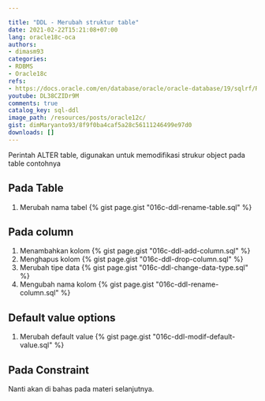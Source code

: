```yaml
---

title: "DDL - Merubah struktur table"
date: 2021-02-22T15:21:08+07:00
lang: oracle18c-oca
authors:
- dimasm93
categories:
- RDBMS
- Oracle18c
refs: 
- https://docs.oracle.com/en/database/oracle/oracle-database/19/sqlrf/RENAME.html#GUID-573347CE-3EB8-42E5-B4D5-EF71CA06FAFC
youtube: DL38CZIDr9M
comments: true
catalog_key: sql-ddl
image_path: /resources/posts/oracle12c/
gist: dimMaryanto93/8f9f0ba4caf5a28c56111246499e97d0
downloads: []
---
```


Perintah ALTER table, digunakan untuk memodifikasi strukur object pada table contohnya 

<!--more-->

## Pada Table

1. Merubah nama tabel
    {% gist page.gist "016c-ddl-rename-table.sql" %}

## Pada column

1. Menambahkan kolom 
    {% gist page.gist "016c-ddl-add-column.sql" %}
2. Menghapus kolom
    {% gist page.gist "016c-ddl-drop-column.sql" %}
3. Merubah tipe data
    {% gist page.gist "016c-ddl-change-data-type.sql" %}
4. Mengubah nama kolom
    {% gist page.gist "016c-ddl-rename-column.sql" %}

## Default value options

1. Merubah default value
    {% gist page.gist "016c-ddl-modif-default-value.sql" %}

## Pada Constraint

Nanti akan di bahas pada materi selanjutnya.

